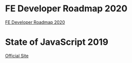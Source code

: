 # FE Developer Roadmap 2020

[FE Developer Roadmap 2020](./frontend-developer-roadmap-2020.png)

# State of JavaScript 2019

[Official Site](https://2019.stateofjs.com/overview/)